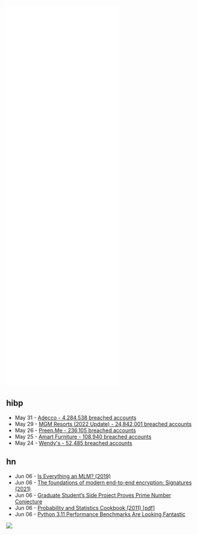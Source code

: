 ![Metrics](https://raw.githubusercontent.com/phixion/phixion/master/metrics.svg)

## hibp

<!--
for https://github.com/phixion/phixion/blob/main/.github/workflows/feeds.yml
-->
<!--START_SECTION:haveibeenpwnd-->
- May 31 - [Adecco - 4,284,538 breached accounts](https://haveibeenpwned.com/PwnedWebsites#Adecco)
- May 29 - [MGM Resorts (2022 Update) - 24,842,001 breached accounts](https://haveibeenpwned.com/PwnedWebsites#MGM2022Update)
- May 26 - [Preen.Me - 236,105 breached accounts](https://haveibeenpwned.com/PwnedWebsites#PreenMe)
- May 25 - [Amart Furniture - 108,940 breached accounts](https://haveibeenpwned.com/PwnedWebsites#AmartFurniture)
- May 24 - [Wendy's - 52,485 breached accounts](https://haveibeenpwned.com/PwnedWebsites#Wendys)
<!--END_SECTION:haveibeenpwnd-->

## hn

<!--
for https://github.com/phixion/phixion/blob/main/.github/workflows/feeds.yml
-->
<!--START_SECTION:hn-->
- Jun 06 - [Is Everything an MLM? (2019)](https://annehelen.substack.com/p/is-everything-an-mlm)
- Jun 06 - [The foundations of modern end-to-end encryption: Signatures (2021)](https://kerkour.com/signatures-modern-end-to-end-encryption)
- Jun 06 - [Graduate Student’s Side Project Proves Prime Number Conjecture](https://www.quantamagazine.org/graduate-students-side-project-proves-prime-number-conjecture-20220606/)
- Jun 06 - [Probability and Statistics Cookbook (2011) [pdf]](https://pages.cs.wisc.edu/~tdw/files/cookbook-en.pdf)
- Jun 06 - [Python 3.11 Performance Benchmarks Are Looking Fantastic](https://www.phoronix.com/scan.php?page=article&item=python-311-benchmarks)
<!--END_SECTION:hn-->

<!--
for https://yhype.me
-->
![](https://hit.yhype.me/github/profile?user_id=13013670)
